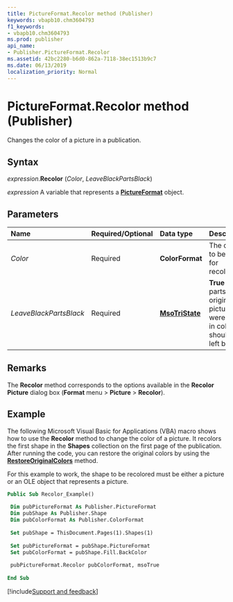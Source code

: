 ```yaml
---
title: PictureFormat.Recolor method (Publisher)
keywords: vbapb10.chm3604793
f1_keywords:
- vbapb10.chm3604793
ms.prod: publisher
api_name:
- Publisher.PictureFormat.Recolor
ms.assetid: 42bc2280-b6d0-862a-7118-38ec1513b9c7
ms.date: 06/13/2019
localization_priority: Normal
---
```



# PictureFormat.Recolor method (Publisher)

Changes the color of a picture in a publication.


## Syntax

_expression_.**Recolor** (_Color_, _LeaveBlackPartsBlack_)

_expression_ A variable that represents a **[PictureFormat](Publisher.PictureFormat.md)** object.


## Parameters

|Name|Required/Optional|Data type|Description|
|:-----|:-----|:-----|:-----|
|_Color_ |Required| **ColorFormat**|The color to be used for recoloring.|
|_LeaveBlackPartsBlack_ |Required| **[MsoTriState](office.msotristate.md)** | **True** if all parts of the original picture that were black in color should be left black.|

## Remarks

The **Recolor** method corresponds to the options available in the **Recolor Picture** dialog box (**Format** menu > **Picture** > **Recolor**).


## Example

The following Microsoft Visual Basic for Applications (VBA) macro shows how to use the **Recolor** method to change the color of a picture. It recolors the first shape in the **Shapes** collection on the first page of the publication. After running the code, you can restore the original colors by using the **[RestoreOriginalColors](Publisher.PictureFormat.RestoreOriginalColors.md)** method.

For this example to work, the shape to be recolored must be either a picture or an OLE object that represents a picture.

```vb
Public Sub Recolor_Example() 
 
 Dim pubPictureFormat As Publisher.PictureFormat 
 Dim pubShape As Publisher.Shape 
 Dim pubColorFormat As Publisher.ColorFormat 
 
 Set pubShape = ThisDocument.Pages(1).Shapes(1) 
 
 Set pubPictureFormat = pubShape.PictureFormat 
 Set pubColorFormat = pubShape.Fill.BackColor 
 
 pubPictureFormat.Recolor pubColorFormat, msoTrue 
 
End Sub
```

[!include[Support and feedback](~/includes/feedback-boilerplate.md)]